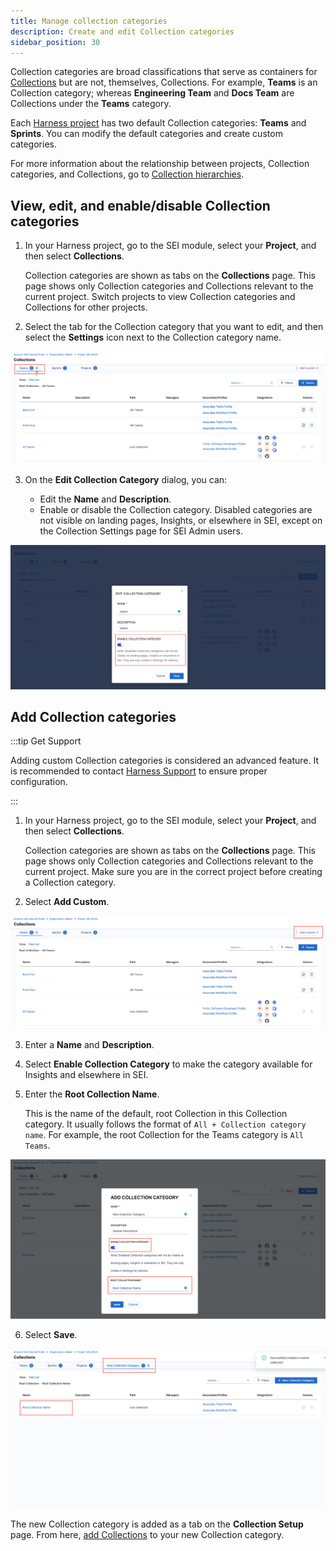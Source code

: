 ```yaml
---
title: Manage collection categories
description: Create and edit Collection categories
sidebar_position: 30
---
```


Collection categories are broad classifications that serve as containers for [Collections](/docs/software-engineering-insights/propelo-sei/setup-sei/sei-projects-and-collections/manage-collections) but are not, themselves, Collections. For example, **Teams** is an Collection category; whereas **Engineering Team** and **Docs Team** are Collections under the **Teams** category.

Each [Harness project](/docs/category/organizations-and-projects) has two default Collection categories: **Teams** and **Sprints**. You can modify the default categories and create custom categories.

For more information about the relationship between projects, Collection categories, and Collections, go to [Collection hierarchies](/docs/software-engineering-insights/propelo-sei/setup-sei/sei-projects-and-collections/manage-collection-cat).

## View, edit, and enable/disable Collection categories

1. In your Harness project, go to the SEI module, select your **Project**, and then select **Collections**.

   Collection categories are shown as tabs on the **Collections** page. This page shows only Collection categories and Collections relevant to the current project. Switch projects to view Collection categories and Collections for other projects.

2. Select the tab for the Collection category that you want to edit, and then select the **Settings** icon next to the Collection category name.

![](./static/col-category-step1.png)

3. On the **Edit Collection Category** dialog, you can:

   * Edit the **Name** and **Description**.
   * Enable or disable the Collection category. Disabled categories are not visible on landing pages, Insights, or elsewhere in SEI, except on the Collection Settings page for SEI Admin users.

![](./static/col-cat-step2.png)

## Add Collection categories

:::tip Get Support

Adding custom Collection categories is considered an advanced feature. It is recommended to contact [Harness Support](mailto:support@harness.io) to ensure proper configuration.

:::

1. In your Harness project, go to the SEI module, select your **Project**, and then select **Collections**.

   Collection categories are shown as tabs on the **Collections** page. This page shows only Collection categories and Collections relevant to the current project. Make sure you are in the correct project before creating a Collection category.

2. Select **Add Custom**.

![](./static/col-cat-step3.png)

3. Enter a **Name** and **Description**.
4. Select **Enable Collection Category** to make the category available for Insights and elsewhere in SEI.
5. Enter the **Root Collection Name**.

   This is the name of the default, root Collection in this Collection category. It usually follows the format of `All + Collection category name`. For example, the root Collection for the Teams category is `All Teams`.

![](./static/col-cat-step4.png)

6. Select **Save**.

![](./static/col-cat-step5.png)

The new Collection category is added as a tab on the **Collection Setup** page. From here, [add Collections](/docs/software-engineering-insights/propelo-sei/setup-sei/sei-projects-and-collections/manage-collections) to your new Collection category.